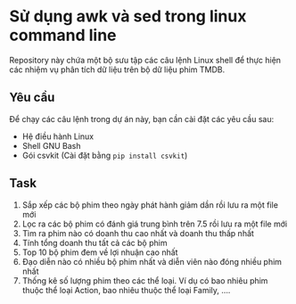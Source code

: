 # Sử dụng awk và sed trong linux command line
Repository này chứa một bộ sưu tập các câu lệnh Linux shell để thực hiện các nhiệm vụ phân tích dữ liệu trên bộ dữ liệu phim TMDB.

## Yêu cầu

Để chạy các câu lệnh trong dự án này, bạn cần cài đặt các yêu cầu sau:

- Hệ điều hành Linux
- Shell GNU Bash
- Gói csvkit (Cài đặt bằng `pip install csvkit`)
## Task
1. Sắp xếp các bộ phim theo ngày phát hành giảm dần rồi lưu ra một file mới
2. Lọc ra các bộ phim có đánh giá trung bình trên 7.5 rồi lưu ra một file mới
3. Tìm ra phim nào có doanh thu cao nhất và doanh thu thấp nhất
4. Tính tổng doanh thu tất cả các bộ phim
5. Top 10 bộ phim đem về lợi nhuận cao nhất
6. Đạo diễn nào có nhiều bộ phim nhất và diễn viên nào đóng nhiều phim nhất
7. Thống kê số lượng phim theo các thể loại. Ví dụ có bao nhiêu phim thuộc thể loại Action, bao nhiêu thuộc thể loại Family, ….
